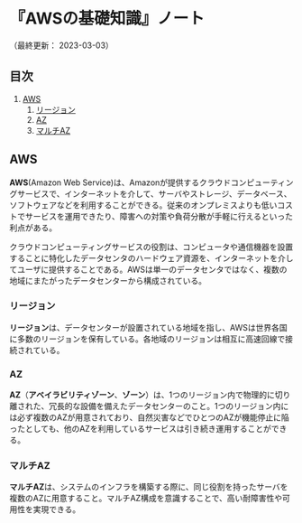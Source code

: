 # 『AWSの基礎知識』ノート

（最終更新： 2023-03-03）


## 目次

1. [AWS](#aws)
	1. [リージョン](#リージョン)
	1. [AZ](#az)
	1. [マルチAZ](#マルチaz)


## AWS

**AWS**(Amazon Web Service)は、Amazonが提供するクラウドコンピューティングサービスで、インターネットを介して、サーバやストレージ、データベース、ソフトウェアなどを利用することができる。従来のオンプレミスよりも低いコストでサービスを運用できたり、障害への対策や負荷分散が手軽に行えるといった利点がある。

クラウドコンピューティングサービスの役割は、コンピュータや通信機器を設置することに特化したデータセンタのハードウェア資源を、インターネットを介してユーザに提供することである。AWSは単一のデータセンタではなく、複数の地域にまたがったデータセンターから構成されている。

### リージョン

**リージョン**は、データセンターが設置されている地域を指し、AWSは世界各国に多数のリージョンを保有している。各地域のリージョンは相互に高速回線で接続されている。

### AZ

**AZ**（**アベイラビリティゾーン**、**ゾーン**）は、1つのリージョン内で物理的に切り離された、冗長的な設備を備えたデータセンターのこと。1つのリージョン内には必ず複数のAZが用意されており、自然災害などでひとつのAZが機能停止に陥ったとしても、他のAZを利用しているサービスは引き続き運用することができる。

### マルチAZ

**マルチAZ**は、システムのインフラを構築する際に、同じ役割を持ったサーバを複数のAZに用意すること。マルチAZ構成を意識することで、高い耐障害性や可用性を実現できる。
